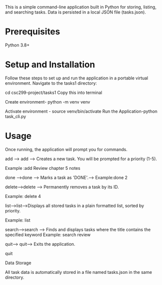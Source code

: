 This is a simple command-line application built in Python for storing, listing, and searching tasks. Data is persisted in a local JSON file (tasks.json).
# Prerequisites
Python 3.8+

# Setup and Installation

Follow these steps to set up and run the application in a portable virtual environment.
Navigate to the tasks1 directory:

cd csc299-project/tasks1
Copy this into terminal 

Create environment- python -m venv venv

Activate environment - source venv/bin/activate
Run the Application-python task_cli.py
# Usage 
Once running, the application will prompt you for commands.

add --> add <Task Title> --> Creates a new task. You will be prompted for a priority (1-5).

Example :add Review chapter 5 notes

done -->done <Task ID> --> Marks a task as 'DONE'.--> 
Example:done 2

delete-->delete <Task ID>--> Permanently removes a task by its ID.

Example: delete 4

list-->list-->Displays all stored tasks in a plain formatted list, sorted by priority.

Example: list

search-->search <Keyword>--> Finds and displays tasks where the title contains the specified keyword
Example: search review

quit--> quit--> Exits the application.

quit

Data Storage

All task data is automatically stored in a file named tasks.json in the same directory.
